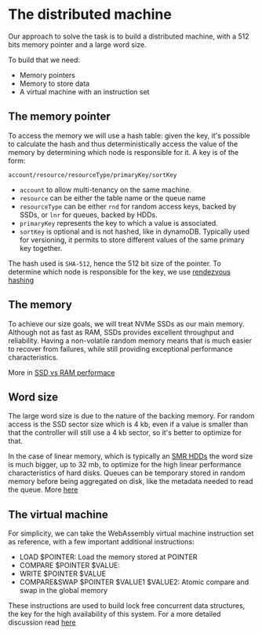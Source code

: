 # The distributed machine

Our approach to solve the task is to build a distributed machine, 
with a 512 bits memory pointer and a large word size.

To build that we need:

- Memory pointers 
- Memory to store data
- A virtual machine with an instruction set


## The memory pointer 

To access the memory we will use a hash table: given the key, it's possible to calculate 
the hash and thus deterministically access the value of the memory by determining which 
node is responsible for it. A key is of the form:

`account/resource/resourceType/primaryKey/sortKey`

- `account` to allow multi-tenancy on the same machine. 
- `resource` can be either the table name or the queue name
- `resourceType` can be either `rnd` for random access keys, backed by SSDs,
or `lnr` for queues, backed by HDDs.                                        
- `primaryKey` represents the key to which a value is associated. 
- `sortKey` is optional and is not hashed, like in dynamoDB. 
Typically used for versioning, it permits to store different values of 
the same primary key together.

The hash used is `SHA-512`, hence the 512 bit size of the pointer. To determine which 
node is responsible for the key, we use [rendezvous hashing]()

## The memory

To achieve our size goals, we will treat NVMe SSDs as our main memory. Although not as fast as RAM, 
SSDs provides excellent throughput and reliability. Having a non-volatile random memory means that is
much easier to recover from failures, while still providing exceptional performance characteristics.

More in [SSD vs RAM performace]()  

## Word size

The large word size is due to the nature of the backing memory. For random 
access is the SSD sector size which is 4 kb, even if a value is smaller than 
that the controller will still use a 4 kb sector, so it's better to optimize for that.

In the case of linear memory, which is typically an 
[SMR HDDs](https://en.wikipedia.org/wiki/Shingled_magnetic_recording) 
the word size is much bigger, up to 32 mb, to optimize for the 
high linear performance characteristics of hard disks. Queues
can be temporary stored in random memory before being aggregated
on disk, like the metadata needed to read the queue. More [here]()


## The virtual machine

For simplicity, we can take the WebAssembly virtual machine instruction set as reference,
with a few important additional instructions:

- LOAD $POINTER: Load the memory stored at POINTER
- COMPARE $POINTER $VALUE: 
- WRITE $POINTER $VALUE
- COMPARE&SWAP $POINTER $VALUE1 $VALUE2: Atomic compare and swap in the global memory 

These instructions are used to build lock free concurrent data structures, the key for the 
high availability of this system. For a more detailed discussion read [here]()

